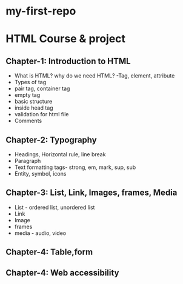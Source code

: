 # my-first-repo

# HTML Course & project

## Chapter-1: Introduction to HTML

- What is HTML? why do we need HTML?
  -Tag, element, attribute
- Types of tag
- pair tag, container tag
- empty tag
- basic structure
- inside head tag
- validation for html file
- Comments

## Chapter-2: Typography

- Headings, Horizontal rule, line break
- Paragraph
- Text formatting tags- strong, em, mark, sup, sub
- Entity, symbol, icons

## Chapter-3: List, Link, Images, frames, Media

- List - ordered list, unordered list
- Link
- Image
- frames
- media - audio, video

## Chapter-4: Table,form

## Chapter-4: Web accessibility